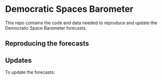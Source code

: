 Democratic Spaces Barometer
===========================

This repo contains the code and data needed to reproduce and update the Democratic Space Barometer forecasts. 

## Reproducing the forecasts



## Updates

To update the forecasts:
